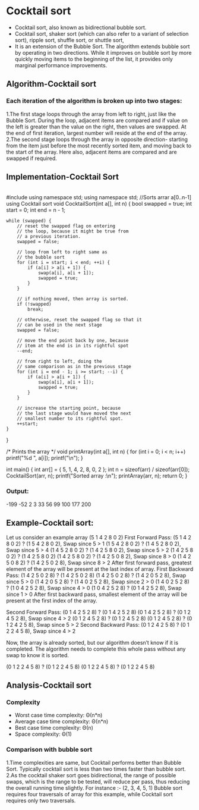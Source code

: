 # Cocktail sort
* Cocktail sort, also known as bidirectional bubble sort.
* Cocktail sort, shaker sort (which can also refer to a variant of selection sort), ripple sort, shuffle sort, or shuttle sort,
* It is an extension of the Bubble Sort. The algorithm extends bubble sort by operating in two directions. While it improves on bubble sort by more quickly moving items to the beginning of the list, it provides only marginal performance improvements.
## Algorithm-Cocktail sort
### Each iteration of the algorithm is broken up into two stages: 
1.The first stage loops through the array from left to right, just like the Bubble Sort. During the loop, adjacent items are compared and if value on the left is greater than the value on the right, then values are swapped. At the end of first iteration, largest number will reside at the end of the array.
<br>
2.The second stage loops through the array in opposite direction- starting from the item just before the most recently sorted item, and moving back to the start of the array. Here also, adjacent items are compared and are swapped if required.


## Implementation-Cocktail Sort

<br>
#include<iostream>
using namespace std;
using namespace std;
//Sorts arrar a[0..n-1] using Cocktail sort
void CocktailSort(int a[], int n)
{
	bool swapped = true;
	int start = 0;
	int end = n - 1;
	
	while (swapped) {
		// reset the swapped flag on entering
		// the loop, because it might be true from
		// a previous iteration.
		swapped = false;

		// loop from left to right same as
		// the bubble sort
		for (int i = start; i < end; ++i) {
			if (a[i] > a[i + 1]) {
				swap(a[i], a[i + 1]);
				swapped = true;
			}
		}

		// if nothing moved, then array is sorted.
		if (!swapped)
			break;

		// otherwise, reset the swapped flag so that it
		// can be used in the next stage
		swapped = false;

		// move the end point back by one, because
		// item at the end is in its rightful spot
		--end;

		// from right to left, doing the
		// same comparison as in the previous stage
		for (int i = end - 1; i >= start; --i) {
			if (a[i] > a[i + 1]) {
				swap(a[i], a[i + 1]);
				swapped = true;
			}
		}

		// increase the starting point, because
		// the last stage would have moved the next
		// smallest number to its rightful spot.
		++start;
	}
}

/* Prints the array */
void printArray(int a[], int n)
{
	for (int i = 0; i < n; i++)
		printf("%d ", a[i]);
	printf("\n");
}


int main()
{
	int arr[] = { 5, 1, 4, 2, 8, 0, 2 };
	int n = sizeof(arr) / sizeof(arr[0]);
	CocktailSort(arr, n);
	printf("Sorted array :\n");
	printArray(arr, n);
	return 0;
}




### Output: 
-199 -52 2 3 33 56 99 100 177 200 
	
 

## Example-Cocktail sort: 

Let us consider an example array (5 1 4 2 8 0 2)
First Forward Pass: 
(5 1 4 2 8 0 2) ? (1 5 4 2 8 0 2), Swap since 5 > 1 
(1 5 4 2 8 0 2) ? (1 4 5 2 8 0 2), Swap since 5 > 4 
(1 4 5 2 8 0 2) ? (1 4 2 5 8 0 2), Swap since 5 > 2 
(1 4 2 5 8 0 2) ? (1 4 2 5 8 0 2) 
(1 4 2 5 8 0 2) ? (1 4 2 5 0 8 2), Swap since 8 > 0 
(1 4 2 5 0 8 2) ? (1 4 2 5 0 2 8), Swap since 8 > 2
After first forward pass, greatest element of the array will be present at the last index of array.
First Backward Pass: 
(1 4 2 5 0 2 8) ? (1 4 2 5 0 2 8) 
(1 4 2 5 0 2 8) ? (1 4 2 0 5 2 8), Swap since 5 > 0 
(1 4 2 0 5 2 8) ? (1 4 0 2 5 2 8), Swap since 2 > 0 
(1 4 0 2 5 2 8) ? (1 0 4 2 5 2 8), Swap since 4 > 0 
(1 0 4 2 5 2 8) ? (0 1 4 2 5 2 8), Swap since 1 > 0
After first backward pass, smallest element of the array will be present at the first index of the array.

Second Forward Pass: 
(0 1 4 2 5 2 8) ? (0 1 4 2 5 2 8) 
(0 1 4 2 5 2 8) ? (0 1 2 4 5 2 8), Swap since 4 > 2 
(0 1 2 4 5 2 8) ? (0 1 2 4 5 2 8) 
(0 1 2 4 5 2 8) ? (0 1 2 4 2 5 8), Swap since 5 > 2
Second Backward Pass: 
(0 1 2 4 2 5 8) ? (0 1 2 2 4 5 8), Swap since 4 > 2

Now, the array is already sorted, but our algorithm doesn’t know if it is completed. The algorithm needs to complete this whole pass without any swap to know it is sorted.
 
(0 1 2 2 4 5 8) ? (0 1 2 2 4 5 8) 
(0 1 2 2 4 5 8) ? (0 1 2 2 4 5 8)

## Analysis-Cocktail sort
### Complexity
* Worst case time complexity: Θ(n*n)
* Average case time complexity: Θ(n*n)
* Best case time complexity: Θ(n)
* Space complexity: Θ(1)

### Comparison with bubble sort
1.Time complexities are same, but Cocktail performs better than Bubble Sort. Typically cocktail sort is less than two times faster than bubble sort.
	<br>
2.As the cocktail shaker sort goes bidirectional, the range of possible swaps, which is the range to be tested, will reduce per pass, thus reducing the overall running time slightly. For instance :- (2, 3, 4, 5, 1) Bubble sort requires four traversals of array for this example, while Cocktail sort requires only two traversals.





